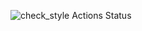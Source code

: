 ![check_style Actions Status](https://github.com/cbcobashatse/API_Codes/workflows/check_style.yaml/badge.svg)